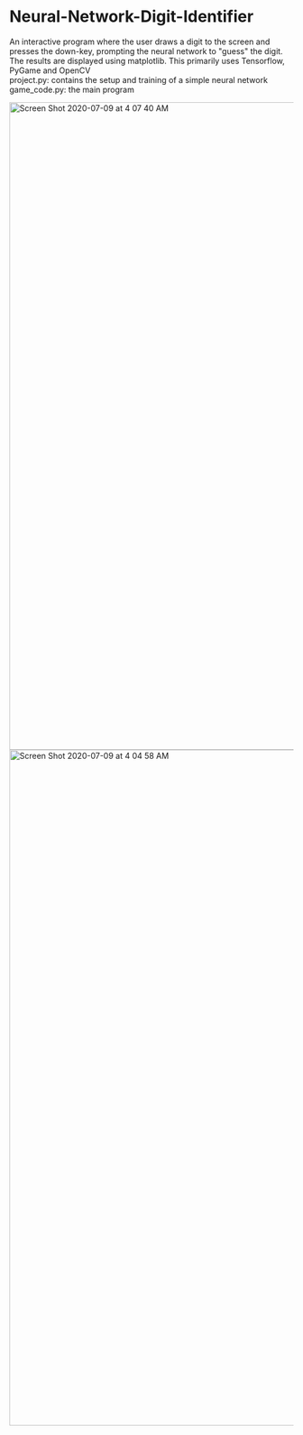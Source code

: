 # Neural-Network-Digit-Identifier
An interactive program where the user draws a digit to the screen and presses the down-key, prompting the neural network to "guess" the digit. The results are displayed using matplotlib. This primarily uses Tensorflow, PyGame and OpenCV \
project.py: contains the setup and training of a simple neural network 
game_code.py: the main program

<img width="1148" alt="Screen Shot 2020-07-09 at 4 07 40 AM" src="https://user-images.githubusercontent.com/64752194/86982035-b5126b00-c1a1-11ea-9eb8-209c60d79ab5.png">
<img width="1198" alt="Screen Shot 2020-07-09 at 4 04 58 AM" src="https://user-images.githubusercontent.com/64752194/86982042-be9bd300-c1a1-11ea-8245-33807fc34c59.png">
